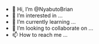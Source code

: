 - 👋 Hi, I’m @NyabutoBrian
- 👀 I’m interested in ...
- 🌱 I’m currently learning ...
- 💞️ I’m looking to collaborate on ...
- 📫 How to reach me ...

<!---
NyabutoBrian/NyabutoBrian is a ✨ special ✨ repository because its `README.md` (this file) appears on your GitHub profile.
You can click the Preview link to take a look at your changes.
--->
